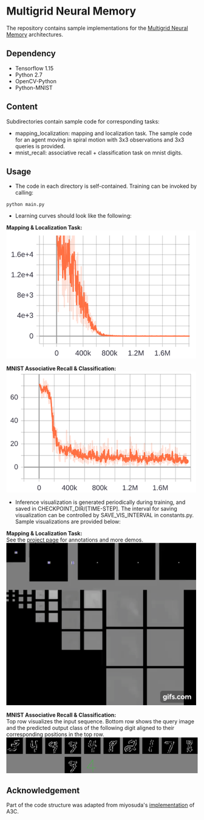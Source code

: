 # Multigrid Neural Memory
The repository contains sample implementations for the [Multigrid Neural Memory](https://arxiv.org/abs/1906.05948) architectures.

## Dependency
- Tensorflow 1.15
- Python 2.7
- OpenCV-Python
- Python-MNIST

## Content
Subdirectories contain sample code for corresponding tasks:
- mapping_localization: mapping and localization task. The sample code for an agent moving in spiral motion with 3x3 observations and 3x3 queries is provided.
- mnist_recall: associative recall + classification task on mnist digits.

## Usage
- The code in each directory is self-contained. Training can be invoked by calling:
```
python main.py
```
- Learning curves should look like the following:

**Mapping & Localization Task:**<br/>
<img src="./figures/localization_loss.png" width="500"/>

**MNIST Associative Recall & Classification:**<br/>
<img src="./figures/mnist_recall_loss.png" width="500"/>

- Inference visualization is generated periodically during training, and saved in CHECKPOINT_DIR/[TIME-STEP]. The interval for saving visualization can be controlled by SAVE_VIS_INTERVAL in constants.py. Sample visualizations are provided below:

**Mapping & Localization Task:**<br/>
See the [project page](http://people.cs.uchicago.edu/~trihuynh/multigrid_mem/) for annotations and more demos.<br/>
<img src="./figures/localization_vis.gif" width="500"/>

**MNIST Associative Recall & Classification:**<br/>
Top row visualizes the input sequence. Bottom row shows the query image and the predicted output class of the following digit aligned to their corresponding positions in the top row.<br/>
<img src="./figures/mnist_recall_vis.jpg" width="800"/>


## Acknowledgement
Part of the code structure was adapted from miyosuda's [implementation](https://github.com/miyosuda/async_deep_reinforce) of A3C.
